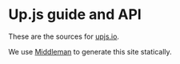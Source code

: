 # Up.js guide and API

These are the sources for [upjs.io](http://upjs.io).

We use [Middleman](https://middlemanapp.com/) to generate this site statically.
